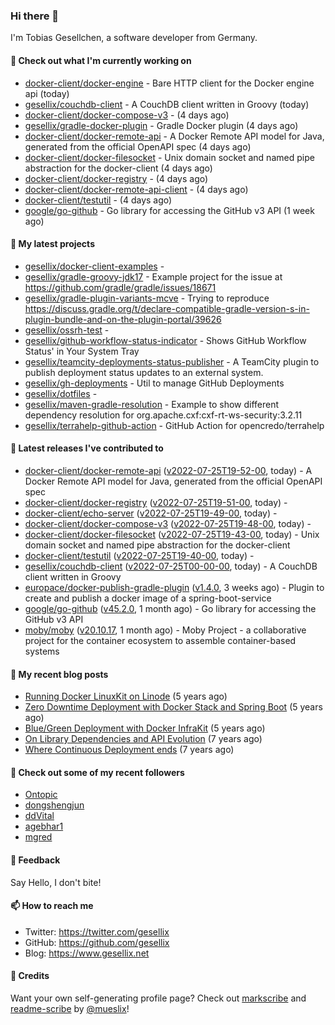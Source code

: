 ### Hi there 👋

I'm Tobias Gesellchen, a software developer from Germany.

#### 👷 Check out what I'm currently working on

- [docker-client/docker-engine](https://github.com/docker-client/docker-engine) - Bare HTTP client for the Docker engine api (today)
- [gesellix/couchdb-client](https://github.com/gesellix/couchdb-client) - A CouchDB client written in Groovy (today)
- [docker-client/docker-compose-v3](https://github.com/docker-client/docker-compose-v3) -  (4 days ago)
- [gesellix/gradle-docker-plugin](https://github.com/gesellix/gradle-docker-plugin) - Gradle Docker plugin (4 days ago)
- [docker-client/docker-remote-api](https://github.com/docker-client/docker-remote-api) - A Docker Remote API model for Java, generated from the official OpenAPI spec (4 days ago)
- [docker-client/docker-filesocket](https://github.com/docker-client/docker-filesocket) - Unix domain socket and named pipe abstraction for the docker-client (4 days ago)
- [docker-client/docker-registry](https://github.com/docker-client/docker-registry) -  (4 days ago)
- [docker-client/docker-remote-api-client](https://github.com/docker-client/docker-remote-api-client) -  (4 days ago)
- [docker-client/testutil](https://github.com/docker-client/testutil) -  (4 days ago)
- [google/go-github](https://github.com/google/go-github) - Go library for accessing the GitHub v3 API (1 week ago)

#### 🌱 My latest projects

- [gesellix/docker-client-examples](https://github.com/gesellix/docker-client-examples) - 
- [gesellix/gradle-groovy-jdk17](https://github.com/gesellix/gradle-groovy-jdk17) - Example project for the issue at https://github.com/gradle/gradle/issues/18671
- [gesellix/gradle-plugin-variants-mcve](https://github.com/gesellix/gradle-plugin-variants-mcve) - Trying to reproduce https://discuss.gradle.org/t/declare-compatible-gradle-version-s-in-plugin-bundle-and-on-the-plugin-portal/39626
- [gesellix/ossrh-test](https://github.com/gesellix/ossrh-test) - 
- [gesellix/github-workflow-status-indicator](https://github.com/gesellix/github-workflow-status-indicator) - Shows GitHub Workflow Status&#39; in Your System Tray
- [gesellix/teamcity-deployments-status-publisher](https://github.com/gesellix/teamcity-deployments-status-publisher) - A TeamCity plugin to publish deployment status updates to an external system.
- [gesellix/gh-deployments](https://github.com/gesellix/gh-deployments) - Util to manage GitHub Deployments
- [gesellix/dotfiles](https://github.com/gesellix/dotfiles) - 
- [gesellix/maven-gradle-resolution](https://github.com/gesellix/maven-gradle-resolution) - Example to show different dependency resolution for org.apache.cxf:cxf-rt-ws-security:3.2.11
- [gesellix/terrahelp-github-action](https://github.com/gesellix/terrahelp-github-action) - GitHub Action for opencredo/terrahelp

#### 🔭 Latest releases I've contributed to

- [docker-client/docker-remote-api](https://github.com/docker-client/docker-remote-api) ([v2022-07-25T19-52-00](https://github.com/docker-client/docker-remote-api/releases/tag/v2022-07-25T19-52-00), today) - A Docker Remote API model for Java, generated from the official OpenAPI spec
- [docker-client/docker-registry](https://github.com/docker-client/docker-registry) ([v2022-07-25T19-51-00](https://github.com/docker-client/docker-registry/releases/tag/v2022-07-25T19-51-00), today) - 
- [docker-client/echo-server](https://github.com/docker-client/echo-server) ([v2022-07-25T19-49-00](https://github.com/docker-client/echo-server/releases/tag/v2022-07-25T19-49-00), today) - 
- [docker-client/docker-compose-v3](https://github.com/docker-client/docker-compose-v3) ([v2022-07-25T19-48-00](https://github.com/docker-client/docker-compose-v3/releases/tag/v2022-07-25T19-48-00), today) - 
- [docker-client/docker-filesocket](https://github.com/docker-client/docker-filesocket) ([v2022-07-25T19-43-00](https://github.com/docker-client/docker-filesocket/releases/tag/v2022-07-25T19-43-00), today) - Unix domain socket and named pipe abstraction for the docker-client
- [docker-client/testutil](https://github.com/docker-client/testutil) ([v2022-07-25T19-40-00](https://github.com/docker-client/testutil/releases/tag/v2022-07-25T19-40-00), today) - 
- [gesellix/couchdb-client](https://github.com/gesellix/couchdb-client) ([v2022-07-25T00-00-00](https://github.com/gesellix/couchdb-client/releases/tag/v2022-07-25T00-00-00), today) - A CouchDB client written in Groovy
- [europace/docker-publish-gradle-plugin](https://github.com/europace/docker-publish-gradle-plugin) ([v1.4.0](https://github.com/europace/docker-publish-gradle-plugin/releases/tag/v1.4.0), 3 weeks ago) - Plugin to create and publish a docker image of a spring-boot-service
- [google/go-github](https://github.com/google/go-github) ([v45.2.0](https://github.com/google/go-github/releases/tag/v45.2.0), 1 month ago) - Go library for accessing the GitHub v3 API
- [moby/moby](https://github.com/moby/moby) ([v20.10.17](https://github.com/moby/moby/releases/tag/v20.10.17), 1 month ago) - Moby Project - a collaborative project for the container ecosystem to assemble container-based systems

#### 📜 My recent blog posts

- [Running Docker LinuxKit on Linode](https://www.gesellix.net/post/running-docker-linuxkit-on-linode/) (5 years ago)
- [Zero Downtime Deployment with Docker Stack and Spring Boot](https://www.gesellix.net/post/zero-downtime-deployment-with-docker-stack-and-spring-boot/) (5 years ago)
- [Blue/Green Deployment with Docker InfraKit](https://www.gesellix.net/post/blue-green-deployment-with-docker-infrakit/) (5 years ago)
- [On Library Dependencies and API Evolution](https://www.gesellix.net/post/choosing-a-library/) (7 years ago)
- [Where Continuous Deployment ends](https://www.gesellix.net/post/where-continuous-deployment-ends/) (7 years ago)



#### 👯 Check out some of my recent followers

- [Ontopic](https://github.com/Ontopic)
- [dongshengjun](https://github.com/dongshengjun)
- [ddVital](https://github.com/ddVital)
- [agebhar1](https://github.com/agebhar1)
- [mgred](https://github.com/mgred)

#### 💬 Feedback

Say Hello, I don't bite!

#### 📫 How to reach me

- Twitter: https://twitter.com/gesellix
- GitHub: https://github.com/gesellix
- Blog: https://www.gesellix.net

#### 🙇 Credits

Want your own self-generating profile page? Check out [markscribe](https://github.com/muesli/markscribe)
and [readme-scribe](https://github.com/muesli/readme-scribe) by [@mueslix](https://twitter.com/mueslix)!

